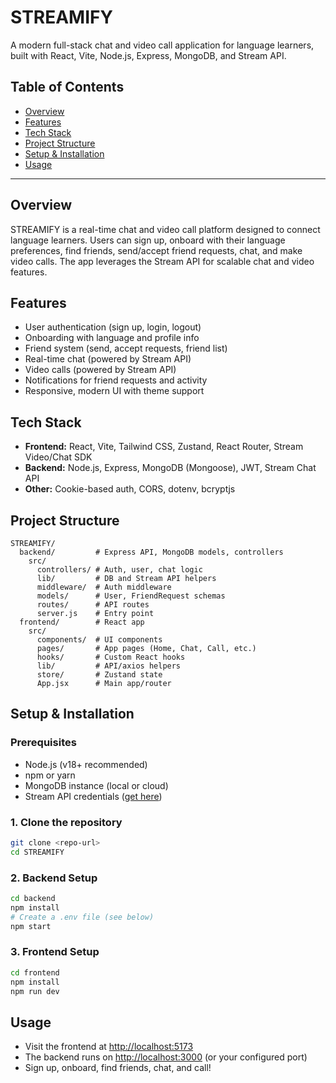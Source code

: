 # STREAMIFY

A modern full-stack chat and video call application for language learners, built with React, Vite, Node.js, Express, MongoDB, and Stream API.

## Table of Contents
- [Overview](#overview)
- [Features](#features)
- [Tech Stack](#tech-stack)
- [Project Structure](#project-structure)
- [Setup & Installation](#setup--installation)
- [Usage](#usage)


---

## Overview
STREAMIFY is a real-time chat and video call platform designed to connect language learners. Users can sign up, onboard with their language preferences, find friends, send/accept friend requests, chat, and make video calls. The app leverages the Stream API for scalable chat and video features.

## Features
- User authentication (sign up, login, logout)
- Onboarding with language and profile info
- Friend system (send, accept requests, friend list)
- Real-time chat (powered by Stream API)
- Video calls (powered by Stream API)
- Notifications for friend requests and activity
- Responsive, modern UI with theme support

## Tech Stack
- **Frontend:** React, Vite, Tailwind CSS, Zustand, React Router, Stream Video/Chat SDK
- **Backend:** Node.js, Express, MongoDB (Mongoose), JWT, Stream Chat API
- **Other:** Cookie-based auth, CORS, dotenv, bcryptjs

## Project Structure
```
STREAMIFY/
  backend/         # Express API, MongoDB models, controllers
    src/
      controllers/ # Auth, user, chat logic
      lib/         # DB and Stream API helpers
      middleware/  # Auth middleware
      models/      # User, FriendRequest schemas
      routes/      # API routes
      server.js    # Entry point
  frontend/        # React app
    src/
      components/  # UI components
      pages/       # App pages (Home, Chat, Call, etc.)
      hooks/       # Custom React hooks
      lib/         # API/axios helpers
      store/       # Zustand state
      App.jsx      # Main app/router
```

## Setup & Installation

### Prerequisites
- Node.js (v18+ recommended)
- npm or yarn
- MongoDB instance (local or cloud)
- Stream API credentials ([get here](https://getstream.io/))

### 1. Clone the repository
```bash
git clone <repo-url>
cd STREAMIFY
```

### 2. Backend Setup
```bash
cd backend
npm install
# Create a .env file (see below)
npm start
```

### 3. Frontend Setup
```bash
cd frontend
npm install
npm run dev
```

## Usage
- Visit the frontend at [http://localhost:5173](http://localhost:5173)
- The backend runs on [http://localhost:3000](http://localhost:3000) (or your configured port)
- Sign up, onboard, find friends, chat, and call!
